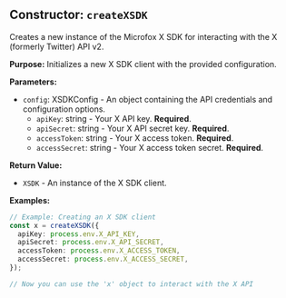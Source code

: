 ## Constructor: `createXSDK`

Creates a new instance of the Microfox X SDK for interacting with the X (formerly Twitter) API v2.

**Purpose:**
Initializes a new X SDK client with the provided configuration.

**Parameters:**
- `config`: XSDKConfig - An object containing the API credentials and configuration options.
  - `apiKey`: string - Your X API key. **Required**.
  - `apiSecret`: string - Your X API secret key. **Required**.
  - `accessToken`: string - Your X access token. **Required**.
  - `accessSecret`: string - Your X access token secret. **Required**.

**Return Value:**
- `XSDK` - An instance of the X SDK client.

**Examples:**

```typescript
// Example: Creating an X SDK client
const x = createXSDK({
  apiKey: process.env.X_API_KEY,
  apiSecret: process.env.X_API_SECRET,
  accessToken: process.env.X_ACCESS_TOKEN,
  accessSecret: process.env.X_ACCESS_SECRET,
});

// Now you can use the 'x' object to interact with the X API
```